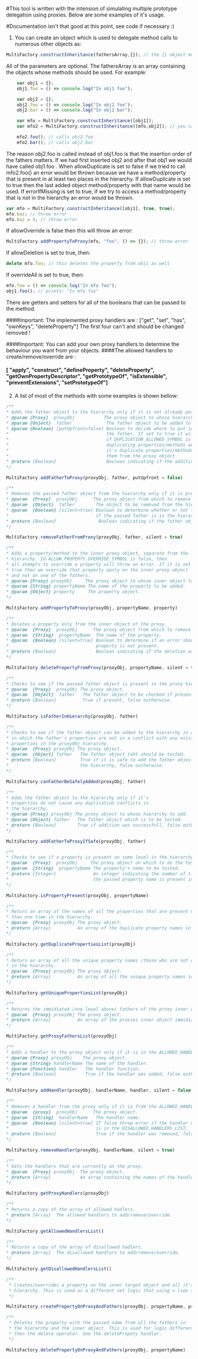 #This tool is written with the intension of simulating multiple prototype delegation using proxies. Below are some  examples of it's usage.

#Documentation isn't that good at this point, see code if necessary :)

1. You can create an object which is used to delegate method calls to numerous other objects as:
```javascript
MultiFactory.constructInheritance(fathersArray,{}); // the {} object must can contain specific options
```

All of the parameters are optional. The fathersArray is an array containing the objects whose methods should be used. For example:
```javascript
    var obj1 = {};
    obj1.foo = () => console.log("In obj1 foo");

    var obj2 = {};
    obj2.foo = () => console.log("In obj2 foo");
    obj2.bar = () => console.log("In obj2 bar");

    var mfo = MultiFactory.constructInheritance([obj1]);
    var mfo2 = MultiFactory.constructInheritance([mfo,obj2]); // you can use other proxies as well

    mfo2.foo(); // calls obj2.foo
    mfo2.bar(); // calls obj2.bar
```

The reason obj2.foo is called instead of obj1.foo is that the insertion order of the fathers matters. If we had first inserted obj2 and after that obj1 we would have called obj1.foo .
When allowDuplicate is set to false if we tried to call mfo2.foo() an error would be thrown because we have a method/property that is present in at least two places in the hierarchy. If allowDuplicate is set to true then the last added object method/property with that name would be used.
If errorIfMissing is set to true, if we try to access a method/property that is not in the hierarchy an error would be thrown.
```javascript
var mfo = MultiFactory.constructInheritance([obj1], true, true);
mfo.baz; // throw error
mfo.baz = 5; // throw error
```
If allowOverride is false then this will throw an error:
```javascript
MultiFactory.addPropertyToProxy(mfo, "foo", () => {}); // throw error
```
If allowDeletion is set to true, then:
```javascript
delete mfo.foo; // this deletes the property from obj1 as well
```
If overrideAll is set to true, then:
```javascript
mfo.foo = () => console.log("In mfo foo");
obj1.foo(); // prints: "In mfo foo"
```
There are getters and setters for all of the booleans that can be passed to the method.

####Important: The implemented proxy handlers are : ["get", "set", "has", "ownKeys", "deleteProperty"]
The first four can't and should be changed removed !

####Important: You can add your own proxy handlers to determine the behaviour you want from your objects.
####The allowed handlers to create/remove/override are :
#### [ "apply", "construct", "defineProperty", "deleteProperty",  "getOwnPropertyDescriptor", "getPrototypeOf", "isExtensible", "preventExtensions", "setPrototypeOf"]

2. A list of most of the methods with some examples is shown bellow:
```javascript
/**
* Adds the father object to the hierarchy only if it is not already pesent.
* @param {Proxy}  proxyObj           The proxy object to whose hierarchy to add the father.
* @param {Object}  father             The father object to be added to the hierarchy.
* @param {Boolean} [putUpfront=false] Boolean to decide where to put in the fathers list
*                                     the father. If set to true it will be put up front and
*                                     if DUPLICATION_ALLOWED_SYMBOL is set to true, then it's
*                                     duplicating properties/methods wont be used. If set to false
*                                     it's duplicate properties/methods will be used when calling
*                                     them from the proxy object.
* @return {Boolean}                   Boolean indicating if the addition was successfull.
*/

MultiFactory.addFatherToProxy(proxyObj, father, putUpfront = false)

/**
* Removes the passed father object from the hierarchy only if it is present in it.
* @param  {Proxy}  proxyObj      The proxy object from which to remove from it's hierarchy.
* @param  {Object}  father        The object to be removed from the hierarchy
* @param  {Boolean} [silent=true] Boolean to determine whether or not to throw an error
*                                 if the passed father is in the hierarchy or not.
* @return {Boolean}                Boolean indicating if the father object was removed from the hierarchy.
*/

MultiFactory.removeFatherFromProxy(proxyObj, father, silent = true)

/**
* Adds a property/method to the inner proxy object, separate from the
* hierarchy. Id ALLOW_PROPERTY_OVERRIDE_SYMBOL is false, then
* all atempts to override a property will throw an error. If it is set to
* true then we override that property opnly on the inner proxy object
* and not on one of the fathers.
* @param {Proxy} proxyObj     The proxy object to whose inner object to add the property.
* @param {String} propertyName The name of the property to be added.
* @param {Object} property     The property object.
*/

MultiFactory.addPropertyToProxy(proxyObj, propertyName, property)

/**
* Deletes a property only from the inner object of the proxy.
* @param  {Proxy}  proxyObj      The proxy object from which to remove the property.
* @param  {String}  propertyName  The name of the property.
* @param  {Boolean} [silent=true] Boolean to determine if an error should be thrown if
*                                 property is not present.
* @return {Boolean}               Boolean indicating if the deletion was successfull.
*/

MultiFactory.deletePropertyFromProxy(proxyObj, propertyName, silent = true)

/**
* Checks to see if the passed father object is present in the proxy hierarchy.
* @param  {Proxy}  proxyObj The proxy object.
* @param  {Object}  father   The father object to be checked if present in hierarchy.
* @return {Boolean}          True if present, false outherwise.
*/

MultiFactory.isFatherInHierarchy(proxyObj, father)

/**
* Checks to see if the father object can be added to the hierarchy in a maner
* in which the father's properties are not in a conflict with any existing
* properties in the proxyObj hierarchy.
* @param  {Proxy} proxyObj The proxy object.
* @param  {Object} father   The father object taht should be tested.
* @return {Boolean}         True if it is safe to add the father object to
*                           the hierarchy, false outherwise.
*/

MultiFactory.canFatherBeSafelyAdded(proxyObj, father)

/**
* Adds the father object to the hierarchy only if it's
* properties do not cause any duplication conflicts in
* the hierarchy.
* @param {Proxy} proxyObj The proxy object to whose hierarchy to add.
* @param {Object} father   The father object which is to be tested.
* @return {Boolean}        True if addition was successfull, false outherwise.
*/

MultiFactory.addFatherToProxyIfSafe(proxyObj, father)

/**
* Checks to see if a property is present on some level in the hierarchy.
* @param  {Proxy}  proxyObj     The proxy object on which to do the test.
* @param  {String}  propertyName The property's name to be tested.
* @return {Integer}              An integer indicating the number of times
*                                the passed property name is present in the hierarchy.
*/

MultiFactory.isPropertyPresent(proxyObj, propertyName)

/**
* Returs an array of the names of all the properties that are present more
* than one time in the hierarchy.
* @param  {Proxy} proxyObj The proxy object.
* @return {Array}          An array of the duplicate property names in the hierarchy.
*/

MultiFactory.getDuplicatePropertiesList(proxyObj)

/**
* Returs an array of all the unique property names /those who are not duplicated/
* in the hierarchy.
* @param  {Proxy} proxyObj The proxy object.
* @return {Array}          An array of all the unique property names in the hierarchy.
*/

MultiFactory.getUniquePropertiesList(proxyObj)

/**
* Returns the immidiated /one level above/ fathers of the proxy inner object.
* @param  {Proxy} proxyObj The proxy object.
* @return {Array}          An array of the proxies inner object immidiate parents.
*/

MultiFactory.getProxyFathersList(proxyObj)

/**
* Adds a handler to the proxy object only if it is in the ALLOWED_HANDLERS_LIST.
* @param {Proxy} proxyObj    The proxy object.
* @param {String} handlerName The name of the handler.
* @param {Function} handler   The handler function.
* @return {Boolean}           True if the handler was added, false outherwise.
*/

MultiFactory.addHandler(proxyObj, handlerName, handler, silent = false)

/**
* Removes a handler from the proxy only if it is from the ALLOWED_HANDLERS_LIST.
* @param  {proxy}  proxyObj      The proxy object.
* @param  {String}  handlerName   The handler name.
* @param  {Boolean} [silent=true] If false throw error if the handler name passed
*                                 is in the DISALLOWED_HANDLERS_LIST;
* @return {Boolean}               True if the handler was removed, false outherwise.
*/

MultiFactory.removeHandler(proxyObj, handlerName, silent = true)

/**
* Gets the handlers that are currently on the proxy.
* @param  {Proxy} proxyObj  The proxy object.
* @return {Array}           An array containing the names of the handlers attached to the proxy.
*/

MultiFactory.getProxyHandlers(proxyObj)

/**
* Returns a copy of the array of allowed hadlers.
* @return {Array}  The allowed handlers to add/remove/override.
*/

MultiFactory.getAllowedHandlersList()

/**
* Returns a copy of the array of disallowed hadlers.
* @return {Array}  The disallowed handlers to add/remove/override.
*/

MultiFactory.getDisallowedHandlersList()

/**
 * Creates/overrides a property on the inner target object and all it's fathers in the
 * hierarchy. This is used as a different set logic that using = (see set handler)
 */

MultiFactory.createPropertyOnProxyAndFathers(proxyObj, propertyName, property)

/**
 * Deletes the property with the passed name from all the fathers in
 * the hierarchy and the inner object. This is used for logic different
 * then the delete operator. See the deletePropety handler.
 */

MultiFactory.deletePropertyOnProxyAndFathers(proxyObj, propertyName)
